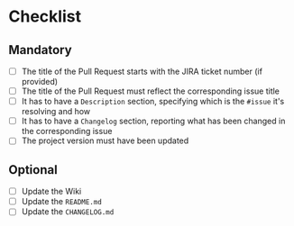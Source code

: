 # Checklist
## Mandatory
- [ ] The title of the Pull Request starts with the JIRA ticket number (if provided)
- [ ] The title of the Pull Request must reflect the corresponding issue title
- [ ] It has to have a `Description` section, specifying which is the `#issue` it's resolving and how
- [ ] It has to have a `Changelog` section, reporting what has been changed in the corresponding issue
- [ ] The project version must have been updated

## Optional
- [ ] Update the Wiki
- [ ] Update the `README.md`
- [ ] Update the `CHANGELOG.md`